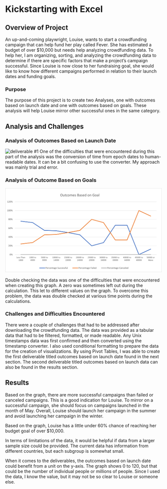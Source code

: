 # Kickstarting with Excel

## Overview of Project
An up-and-coming playwright, Louise, wants to start a crowdfunding campaign that can help fund her play called Fever.  She has estimated a budget of over $10,000 but needs help analyzing crowdfunding data.  To help her, I am organizing, sorting, and analyzing the crowdfunding data to determine if there are specific factors that make a project’s campaign successful.  Since Louise is now close to her fundraising goal, she would like to know how different campaigns performed in relation to their launch dates and funding goals. 

### Purpose
The purpose of this project is to create two Analyses, one with outcomes based on launch date and one with outcomes based on goals. These analysis will help Louise mirror other successful ones in the same category.  

## Analysis and Challenges
### Analysis of Outcomes Based on Launch Date 
![deliverable #1](kickstarter-analysis/resources/Theater_Outcomes_vs_Launch.png)
One of the difficulties that were encountered during this part of the analysis was the conversion of time from epoch dates to human-readable dates.  It can be a bit confusing to use the converter.  My approach was mainly trial and error. 

### Analysis of Outcome Based on Goals
![deliverable #2](https://github.com/LLudivina/kickstarter-analysis/blob/main/resources/Outcomes_vs_Goals.png)

Double checking the data was one of the difficulties that were encountered when creating this graph.  A zero was sometimes left out during the calculation.  This let to different values on the graph.  To overcome this problem, the data was double checked at various time points during the calculations. 

### Challenges and Difficulties Encountered
There were a couple of challenges that had to be addressed after downloading the crowdfunding data.  The data was provided as a tabular data that had to be filtered, formatted, or made readable.  Any Unix timestamps data was first confirmed and then converted using the timestamp converter. I also used conditional formatting to prepare the data for the creation of visualizations.  By using Pivot Tables, I was able to create the first deliverable titled outcomes based on launch date found in the next section.   The second deliverable titled outcomes based on launch data can also be found in the results section. 

## Results
Based on the graph, there are more successful campaigns than failed or canceled campaigns. This is a good indication for Louise.  To mirror on a successful campaign, she should focus on campaigns launched in the month of May.  Overall, Louise should launch her campaign in the summer and avoid launching her campaign in the winter. 

Based on the graph, Louise has a little under 60% chance of reaching her budget goal of over $10,000.

In terms of limitations of the data, it would be helpful if data from a larger sample size could be provided.  The current data has information from different countries, but each subgroup is somewhat small. 

When it comes to the deliverables, the outcomes based on launch date could benefit from a unit on the y-axis. The graph shows 0 to 120, but that could be the number of individual people or millions of people.  Since I used the data, I know the value, but it may not be so clear to Louise or someone else.



